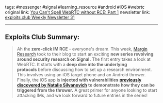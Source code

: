 tags: #messenger #signal #learning_resource #android #iOS #webrtc
original link: [You Can't Spell WebRTC without RCE: Part 1](https://margin.re/2024/07/you-cant-spell-webrtc-without-rce-part-1/?ref=blog.exploits.club)
newsletter link: [exploits.club Weekly Newsletter 31](https://blog.exploits.club/exploits-club-weekly-newsletter-31/)

---
## Exploits Club Summary:
> Ah the **zero-click IM RCE** - everyone's dream. This week, [Margin Research](https://margin.re/?ref=blog.exploits.club) took to their blog to start an exciting **new series revolving around security research on Signal.** The first entry takes a look at WebRTC. It starts with a **deep dive into the underlying protocols** before discussing how to set up a research environment. This involves using an iOS target phone and an Android thrower. Finally, the iOS app is **injected with vulnerabilities** [**previously discovered by Natalie Silvanovich**](https://googleprojectzero.blogspot.com/2020/08/exploiting-android-messengers-part-1.html?ref=margin.re) **to demonstrate how they can be triggered from the thrower.** A great primer for anyone looking to start attacking IMs, and we look forward to future entries in the series! 